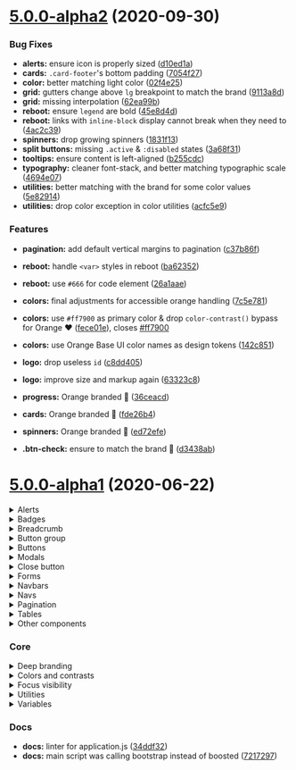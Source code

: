 <a name="5.0.0-alpha2"></a>
# [5.0.0-alpha2](https://github.com/Orange-OpenSource/Orange-Boosted-Bootstrap/compare/v5.0.0-alpha1...v5.0.0-alpha2) (2020-09-30)


### Bug Fixes

* **alerts:** ensure icon is properly sized ([d10ed1a](https://github.com/Orange-OpenSource/Orange-Boosted-Bootstrap/commit/d10ed1acc8757179c7603fc10b4c6b6b02c92b8e))
* **cards:** `.card-footer`'s bottom padding ([7054f27](https://github.com/Orange-OpenSource/Orange-Boosted-Bootstrap/commit/7054f273cf5d74f5a36771dca9152cb1f15a8100))
* **color:** better matching light color ([02f4e25](https://github.com/Orange-OpenSource/Orange-Boosted-Bootstrap/commit/02f4e253a96e6db870a8c1ee81aa8c683ef86e38))
* **grid:** gutters change above `lg` breakpoint to match the brand ([9113a8d](https://github.com/Orange-OpenSource/Orange-Boosted-Bootstrap/commit/9113a8d7c1eb50e78378b847a8279c47a00f8854))
* **grid:** missing interpolation ([62ea99b](https://github.com/Orange-OpenSource/Orange-Boosted-Bootstrap/commit/62ea99b50bca5d32238797a9a32f7f7fc4c69c96))
* **reboot:** ensure `legend` are bold ([45e8d4d](https://github.com/Orange-OpenSource/Orange-Boosted-Bootstrap/commit/45e8d4dd96e49ccc79692a7f8d9ff3ae3c9f2f10))
* **reboot:** links with `inline-block` display cannot break when they need to ([4ac2c39](https://github.com/Orange-OpenSource/Orange-Boosted-Bootstrap/commit/4ac2c39ff654f163f2c94c0019647eb68e719a78))
* **spinners:** drop growing spinners ([1831f13](https://github.com/Orange-OpenSource/Orange-Boosted-Bootstrap/commit/1831f134da48dc9ac459c0e888877e66d164ab59))
* **split buttons:** missing `.active` & `:disabled` states ([3a68f31](https://github.com/Orange-OpenSource/Orange-Boosted-Bootstrap/commit/3a68f31b5d89d6716a1c51925e60698c6be90ef4))
* **tooltips:** ensure content is left-aligned ([b255cdc](https://github.com/Orange-OpenSource/Orange-Boosted-Bootstrap/commit/b255cdc8a2085a7fb5cc616ef2a724d0bcc385f1))
* **typography:** cleaner font-stack, and better matching typographic scale ([4694e07](https://github.com/Orange-OpenSource/Orange-Boosted-Bootstrap/commit/4694e073536359344ce113f98a0f3c2e70012de4))
* **utilities:** better matching with the brand for some color values ([5e82914](https://github.com/Orange-OpenSource/Orange-Boosted-Bootstrap/commit/5e82914adec03435a59e3ff2cffb16999dffed1d))
* **utilities:** drop color exception in color utilities ([acfc5e9](https://github.com/Orange-OpenSource/Orange-Boosted-Bootstrap/commit/acfc5e93480db4a469b2640db8b4df3c933ec085))


### Features

* **pagination:** add default vertical margins to pagination ([c37b86f](https://github.com/Orange-OpenSource/Orange-Boosted-Bootstrap/commit/c37b86f2691b2c8c84c6c66bcb5e6113332a2225))
* **reboot:** handle `<var>` styles in reboot ([ba62352](https://github.com/Orange-OpenSource/Orange-Boosted-Bootstrap/commit/ba623525e3be6d4867b8ad6c145e5b2801a5ea02))
* **reboot:** use `#666` for code element ([26a1aae](https://github.com/Orange-OpenSource/Orange-Boosted-Bootstrap/commit/26a1aae14f15465527b034b5c8693053a2052052))

* **colors:** final adjustments for accessible orange handling ([7c5e781](https://github.com/Orange-OpenSource/Orange-Boosted-Bootstrap/commit/7c5e781ecf277ac2956f22859878b9789c3e4eb5))
* **colors:** use `#ff7900` as primary color & drop `color-contrast()` bypass for Orange :heart: ([fece01e](https://github.com/Orange-OpenSource/Orange-Boosted-Bootstrap/commit/fece01e9ca5e2c85ee5b75c6bfc418be91b51549)), closes [#ff7900](https://github.com/Orange-OpenSource/Orange-Boosted-Bootstrap/issues/ff7900)
* **colors:** use Orange Base UI color names as design tokens ([142c851](https://github.com/Orange-OpenSource/Orange-Boosted-Bootstrap/commit/142c851168eae23cc9e2712cfe10f5e0afe7f185))
* **logo:** drop useless `id` ([c8dd405](https://github.com/Orange-OpenSource/Orange-Boosted-Bootstrap/commit/c8dd405065f4ebe5529fdd19b77fb57b7a619b63))
* **logo:** improve size and markup again ([63323c8](https://github.com/Orange-OpenSource/Orange-Boosted-Bootstrap/commit/63323c879208d46600f0d532f5d58d5e33910281))

* **progress:** Orange branded :tada: ([36ceacd](https://github.com/Orange-OpenSource/Orange-Boosted-Bootstrap/commit/36ceacd77cd5308eb2958c46f75355a54d4bad9c))
* **cards:** Orange branded :tada: ([fde26b4](https://github.com/Orange-OpenSource/Orange-Boosted-Bootstrap/commit/fde26b46503c86a75529e4832e80115eab2094fa))
* **spinners:** Orange branded :tada: ([ed72efe](https://github.com/Orange-OpenSource/Orange-Boosted-Bootstrap/commit/ed72efea2b5441e6b4c04d554a916502bcb305c2))
* **.btn-check:** ensure to match the brand :tada: ([d3438ab](https://github.com/Orange-OpenSource/Orange-Boosted-Bootstrap/commit/d3438ab97e22a626399c6b047cc01423e19061bf))


<a name="5.0.0-alpha1"></a>
# [5.0.0-alpha1](https://github.com/Orange-OpenSource/Orange-Boosted-Bootstrap/compare/v4.4.0...v5.0.0-alpha1) (2020-06-22)


<details>
<summary>Alerts</summary>

* **alerts:** dismissible alerts height ([a86753e](https://github.com/Orange-OpenSource/Orange-Boosted-Bootstrap/commit/a86753e10eba4da6b37e12b4fc73982441045368)
* **alerts:** icon sizes and alignment ([a36c058](https://github.com/Orange-OpenSource/Orange-Boosted-Bootstrap/commit/a36c058060a14f74884251aa1850960f7f9ad1c8))
* **alerts:** new variant for close icon in alerts ([1da0abe](https://github.com/Orange-OpenSource/Orange-Boosted-Bootstrap/commit/1da0abe2f6cd345436eaca3f862b6e57548459c4))
* **alerts:** Orange branded :tada: ([772d3da](https://github.com/Orange-OpenSource/Orange-Boosted-Bootstrap/commit/772d3da48b2be5d8d4a483cd9dec068ccbaa5ce9))
</details>

<details>
<summary>Badges</summary>

* **badges:** proper alignments and spacings ([d93f738](https://github.com/Orange-OpenSource/Orange-Boosted-Bootstrap/commit/d93f738bdda40cd49bc14ec02210a1c02b1ec17e))
* **badge:** add sizes variants to badges and include a white info version when badge is large enough ([859cc5e](https://github.com/Orange-OpenSource/Orange-Boosted-Bootstrap/commit/859cc5e1ef1c54c97da986bdb14772f7af28db38))
* **badge:** improve sizes variants' spacings ([33b52e6](https://github.com/Orange-OpenSource/Orange-Boosted-Bootstrap/commit/33b52e6b4bb7cea997a0fc36e2739e15f8a12434))
* **badge:** restore Bootstrap defaults and unset letter-spacing ([75ffee5](https://github.com/Orange-OpenSource/Orange-Boosted-Bootstrap/commit/75ffee5084a14bba20a955fc17d511d8f6237645))
</details>

<details>
<summary>Breadcrumb</summary>

* **breadcrumb:** matching the brand ([8d9c6fa](https://github.com/Orange-OpenSource/Orange-Boosted-Bootstrap/commit/8d9c6fab14211f49b2d05f23ea885907b1d4e40e))
</details>

<details>
<summary>Button group</summary>

* **button-group:** Orange branded :tada: ([3ec1cc6](https://github.com/Orange-OpenSource/Orange-Boosted-Bootstrap/commit/3ec1cc68ef1f3281db2111111a877f1e1e6694e2))
* **button-group:** ensure active and focus buttons displays outlines ([68bc83b](https://github.com/Orange-OpenSource/Orange-Boosted-Bootstrap/commit/68bc83b36f6ef43e5059f5e6db0a2ba41ab56219))
</details>

<details>
<summary>Buttons</summary>

* **buttons:** ensure text is centered ([aefea46](https://github.com/Orange-OpenSource/Orange-Boosted-Bootstrap/commit/aefea46aecc32b87c6702a58bf5bf71050f9a08a))
* **buttons:** enhance focus with box-shadow alongside outline-offset ([a66c567](https://github.com/Orange-OpenSource/Orange-Boosted-Bootstrap/commit/a66c567fbfa3e451d8c4d65cd08df2d75c87061a))
* **buttons:** Orange branded :tada: ([c06e355](https://github.com/Orange-OpenSource/Orange-Boosted-Bootstrap/commit/c06e355622772038ba5805dd9dd09b782c3167bd))
</details>

<details>
<summary>Modals</summary>

* **modal:** Orange branded :tada: ([7117d47](https://github.com/Orange-OpenSource/Orange-Boosted-Bootstrap/commit/7117d4784ea41ac88e94051505d091d9b065c351))
* **modal:** get Bootstrap modal sizes back ([7c377bc](https://github.com/Orange-OpenSource/Orange-Boosted-Bootstrap/commit/7c377bc430f1f9312c1edbced234866aa0364d86))
</details>

<details>
<summary>Close button</summary>

* **close:** Orange branded :tada: ([2dab62d](https://github.com/Orange-OpenSource/Orange-Boosted-Bootstrap/commit/2dab62d8c7edf8101ff01e31b85edfae28582462))
* **close button:** use Zeplin's defined cross for close button ([332f4f3](https://github.com/Orange-OpenSource/Orange-Boosted-Bootstrap/commit/332f4f3f140a907c6d790bae28082633856f500d))
* **close icon:** get outline back on :hover ([7deafac](https://github.com/Orange-OpenSource/Orange-Boosted-Bootstrap/commit/7deafac190193cafbfb428486fd0b9c40b87ad8a))
</details>

<details>
<summary>Forms</summary>

* **form-checks:** needed some tweaks after pulling Bootstrap's master ([1e78211](https://github.com/Orange-OpenSource/Orange-Boosted-Bootstrap/commit/1e78211f890585d8c7132e3baf3c9785d4cc7fc0))
* **forms:** drop .form-control-sm leftover ([00789c2](https://github.com/Orange-OpenSource/Orange-Boosted-Bootstrap/commit/00789c290299bfa21b465438fadaaed5f5104acb))
* **forms:** feedback message should be small ([cca3f1c](https://github.com/Orange-OpenSource/Orange-Boosted-Bootstrap/commit/cca3f1cda9f8bf472f4ecc24a439650be6d1de7e))
* **forms:** remove label color change depending on status for [#249](https://github.com/Orange-OpenSource/Orange-Boosted-Bootstrap/issues/249) ([f4a1b8d](https://github.com/Orange-OpenSource/Orange-Boosted-Bootstrap/commit/f4a1b8d36a44663da675db05e021f23f7a07721f))
* **forms:** convey status using icon in feedback message to stop relying on color only, for [#249](https://github.com/Orange-OpenSource/Orange-Boosted-Bootstrap/issues/249) ([95e6f6c](https://github.com/Orange-OpenSource/Orange-Boosted-Bootstrap/commit/95e6f6ccbba11452c2aa3fd41198c038337f12d0))
* **forms:** custom select arrow sizing+position ([3ac4187](https://github.com/Orange-OpenSource/Orange-Boosted-Bootstrap/commit/3ac418711687e165cbd58a889812a0f8362f4e6e))
* **forms:** custom switch icons sizing+alignment ([a2a2ffe](https://github.com/Orange-OpenSource/Orange-Boosted-Bootstrap/commit/a2a2ffe4cb7b581d12b6b37347fce1366b202bf8))
* **forms:** get background-image back for custom checkboxes ([edfdded](https://github.com/Orange-OpenSource/Orange-Boosted-Bootstrap/commit/edfddedc06bdc6fdc53b089d6262c43d9e127d82))
* **forms:** get rid of form-*-sm things, forbidden by the brand ([8d41b61](https://github.com/Orange-OpenSource/Orange-Boosted-Bootstrap/commit/8d41b61caebd4e619f65cc3d1d7486595d95d343))
* **forms:** labels positionning ([5be3b52](https://github.com/Orange-OpenSource/Orange-Boosted-Bootstrap/commit/5be3b52fbb560e1dcdaa91c357291e88082c4294))
* **forms:** Orange branded :tada: ([7c71cff](https://github.com/Orange-OpenSource/Orange-Boosted-Bootstrap/commit/7c71cffc34f6e9c21db8532e610303b2a9ae7e47))
* **forms:** remove info icon from invalid custom select ([a4c82db](https://github.com/Orange-OpenSource/Orange-Boosted-Bootstrap/commit/a4c82dbf52d8e0b36799d04c375644df1f783082))
</details>

<details>
<summary>Navbars</summary>

* **navbar:** ensure logo's hit target is properly setup for master logo ([de81a44](https://github.com/Orange-OpenSource/Orange-Boosted-Bootstrap/commit/de81a4467fb9fb8b3da589ebafc69a5e3fba2a2e))
* **navbar:** get padding back on containers ([b7fe932](https://github.com/Orange-OpenSource/Orange-Boosted-Bootstrap/commit/b7fe932af15eba15e5c71237efd2d0db5c4fd0dd))
* **navbar:** h2 → h6 unecessary in .navbar-brand ([190e1ef](https://github.com/Orange-OpenSource/Orange-Boosted-Bootstrap/commit/190e1efbf561c092fae81b27b88793d465509491))
* **navbar:** Orange branded :tada: ([9bcbab0](https://github.com/Orange-OpenSource/Orange-Boosted-Bootstrap/commit/9bcbab05b3d2bb5f4a12c07195a7c23fbd62c991))
* **navbar:** restore navbar color schemes ([fdf17a1](https://github.com/Orange-OpenSource/Orange-Boosted-Bootstrap/commit/fdf17a121790ece702121836be6c228509cadd10))
</details>

<details>
<summary>Navs</summary>

* **navs:** Orange branded :tada: ([3ac8c25](https://github.com/Orange-OpenSource/Orange-Boosted-Bootstrap/commit/3ac8c2512987bb9f3c92e494cd0007cc0cddb2f1))
* **navs:** Orange branded nav-tabs :tada: ([af93f30](https://github.com/Orange-OpenSource/Orange-Boosted-Bootstrap/commit/af93f30d2d4afc69f7121c91d8392e70038fb771))
</details>

<details>
<summary>Pagination</summary>

* **pagination:** improve focus styles ([e14c2dd](https://github.com/Orange-OpenSource/Orange-Boosted-Bootstrap/commit/e14c2dd5177ca3ad468076e50dc3c93cd83f7658))
* **pagination:** need at least intial size for [#283](https://github.com/Orange-OpenSource/Orange-Boosted-Bootstrap/issues/283) ([aedf246](https://github.com/Orange-OpenSource/Orange-Boosted-Bootstrap/commit/aedf246a882ea657684ad7d2027422d7fec56876))
* **pagination:** Orange branded :tada: ([108e17c](https://github.com/Orange-OpenSource/Orange-Boosted-Bootstrap/commit/108e17cf09091970cdb184f3e64497d2c1c812ae))
* **pagination:** remove pagination size variants forbidden by Orange Brand for [#283](https://github.com/Orange-OpenSource/Orange-Boosted-Bootstrap/issues/283) ([cf70027](https://github.com/Orange-OpenSource/Orange-Boosted-Bootstrap/commit/cf7002747b10105dd84427f12750245aac184aa5))
</details>

<details>
<summary>Tables</summary>

* **tables:** more precise line-heights ([553cb10](https://github.com/Orange-OpenSource/Orange-Boosted-Bootstrap/commit/553cb10704fb327b17375120e3a0f9a77bd764ca))
* **tables:** vertical spacings were wrong ([02c7b9a](https://github.com/Orange-OpenSource/Orange-Boosted-Bootstrap/commit/02c7b9a20bd515a84ad8f8f66f2ba2028691c237))
* **tables:** missing unit in table-cell-padding ([acaf48a](https://github.com/Orange-OpenSource/Orange-Boosted-Bootstrap/commit/acaf48ae70a2ffb2596ddddd82f7837daaf5fef0))
* **tables:** ensure tables match Orange Digital Guidelines ([af31c78](https://github.com/Orange-OpenSource/Orange-Boosted-Bootstrap/commit/af31c78410cb49abb32f75aad1c2d06699905819))
* **tables:** remove .thead-{dark|light} variants ([dcd2bbd](https://github.com/Orange-OpenSource/Orange-Boosted-Bootstrap/commit/dcd2bbde14dca3bf4b731f99f1dffe20aab2df42))
* **tables:** remove bordered+borderless tables ([5c06087](https://github.com/Orange-OpenSource/Orange-Boosted-Bootstrap/commit/5c0608706605b6c088a656b1c62c0c96536b5533))
* **tables:** remove contextual classes for tables ([3158486](https://github.com/Orange-OpenSource/Orange-Boosted-Bootstrap/commit/3158486d0df4dc7a0ad6a998e1b3b5514f1b96b1))
* **tables:** remove striped rows tables ([38767c2](https://github.com/Orange-OpenSource/Orange-Boosted-Bootstrap/commit/38767c24335e1a36269612cd94087cddc42ed00d))
* **tables:** remove table variants forbidden by Orange Brand for [#283](https://github.com/Orange-OpenSource/Orange-Boosted-Bootstrap/issues/283) ([1ed8b39](https://github.com/Orange-OpenSource/Orange-Boosted-Bootstrap/commit/1ed8b39c9a20e755a6d7ef1ec2bd2a8919f54a0a))
* **tables:** removed .table-lg and adjust default+sm sizes ([ce13796](https://github.com/Orange-OpenSource/Orange-Boosted-Bootstrap/commit/ce13796063f4b9693dbf7f7af46aed2ac88cacf2))
* **tables:** simplify tables CSS and adjust sizings ([1b3e641](https://github.com/Orange-OpenSource/Orange-Boosted-Bootstrap/commit/1b3e64141a91542958b55deec5df73b7814c2844))
</details>

<details>
<summary>Other components</summary>

* **cards:** Orange branded :tada: ([6340954](https://github.com/Orange-OpenSource/Orange-Boosted-Bootstrap/commit/6340954443c347287f30f89fa220708bbde64883))
* **carousel:** Orange branded :tada: ([e90edb8](https://github.com/Orange-OpenSource/Orange-Boosted-Bootstrap/commit/e90edb888267d231532ed3099544f7c711e4caeb))
* **collapse:** Orange branded :tada: ([ee8b3ef](https://github.com/Orange-OpenSource/Orange-Boosted-Bootstrap/commit/ee8b3ef391bebfcd02bcdf278ac86e21f090d2e3))
* **dropdowns:** Orange branded :tada: ([b0194a7](https://github.com/Orange-OpenSource/Orange-Boosted-Bootstrap/commit/b0194a7bd3e6baef9270d522bd2be2144a1d6833))
* **list group:** Orange branded :tada: ([0d90508](https://github.com/Orange-OpenSource/Orange-Boosted-Bootstrap/commit/0d905083e4a4060f1ccc061e97ca70a84576b22e))
* **popovers:** Orange branded :tada: ([9c157f0](https://github.com/Orange-OpenSource/Orange-Boosted-Bootstrap/commit/9c157f06d406bf4c303b281a60237c631e4d1546))
* **progress:** Orange branded :tada: ([c31b8ab](https://github.com/Orange-OpenSource/Orange-Boosted-Bootstrap/commit/c31b8ab13b32f5146aa01db955b6874d55041138))
* **spinners:** Orange branded :tada: ([45bb26c](https://github.com/Orange-OpenSource/Orange-Boosted-Bootstrap/commit/45bb26cb984b128df8983379b1913332e9c19cca))
* **toasts:** Orange branded :tada: ([8f073ff](https://github.com/Orange-OpenSource/Orange-Boosted-Bootstrap/commit/8f073ff44d5f888964efe427dfb8f95a7ce2f616))
* **tooltips:** Orange branded :tada: ([090ad2a](https://github.com/Orange-OpenSource/Orange-Boosted-Bootstrap/commit/090ad2ab091b5b2a48689544f92253c9fd238055))
</details>

### Core

<details>
<summary>Deep branding</summary>

* **fonts:** use Helvetica Neue and document all the things ([20ef6b9](https://github.com/Orange-OpenSource/Orange-Boosted-Bootstrap/commit/20ef6b959698c0fbf511114d55418afa39f9ab87))
* **type:** set Orange's typescale ([ea16528](https://github.com/Orange-OpenSource/Orange-Boosted-Bootstrap/commit/ea165289eb644a2561b6a72f40cd3906d6c437c3))
</details>

<details>
<summary>Colors and contrasts</summary>

* **color-yiq:** missing primary exception for Boosted… ([a3e272f](https://github.com/Orange-OpenSource/Orange-Boosted-Bootstrap/commit/a3e272f0fab6be4fda410d10326aab4b3c91a3dc))
* **contrast threshold:** 4.5 instead of 3 ([ed6aba7](https://github.com/Orange-OpenSource/Orange-Boosted-Bootstrap/commit/ed6aba7f78199906784bacaf4b870e1d3bfc8121))
* **color-yiq:** use [@ysds](https://github.com/ysds) lookup table instead of pow polyfill ([d07c67b](https://github.com/Orange-OpenSource/Orange-Boosted-Bootstrap/commit/d07c67bb454b4414fa42ba357ab64b776225b75f))
* **colored links:** restrict to primary and light, and ensure contrasts ([104e43c](https://github.com/Orange-OpenSource/Orange-Boosted-Bootstrap/commit/104e43cca424607b90d9be5863801797116c1438))
* **colors:** improve .text-body & .text-muted utilities to ensure proper contrasts, to close [#274](https://github.com/Orange-OpenSource/Orange-Boosted-Bootstrap/issues/274) ([0d62c74](https://github.com/Orange-OpenSource/Orange-Boosted-Bootstrap/commit/0d62c74281bfbe40a653a1721315c7b136254207))
* **colors:** lock color & background-color together in utilities, and use supporting colours for background utilities ([5998d6a](https://github.com/Orange-OpenSource/Orange-Boosted-Bootstrap/commit/5998d6acca0c3ced859dc20cc670512a7443a3bf))
* **colors:** remove .text-{success|info|warning|danger} utilities ([1ecdbe0](https://github.com/Orange-OpenSource/Orange-Boosted-Bootstrap/commit/1ecdbe01bde815aaebce34ba802cc779e2f9ce55))
* **contrasts:** set min-contrast-ratio to 4.5 ([357448f](https://github.com/Orange-OpenSource/Orange-Boosted-Bootstrap/commit/357448f08a5cf988f65edae2f164bb14d9cf93aa))
</details>

<details>
<summary>Focus visibility</summary>

* **focus-visible:** default enhanced focus styles using outline-offset ([0ab40fb](https://github.com/Orange-OpenSource/Orange-Boosted-Bootstrap/commit/0ab40fb5dfae329917fd2797f0df70c417cd04dd))
* **focus-visible:** drop outline removals everywhere ([982dcec](https://github.com/Orange-OpenSource/Orange-Boosted-Bootstrap/commit/982dcec645f5782540fd2f28f79d6b021f98b3c9))
* **focus-visible:** forms focus styles, almost matching v4-dev ([a0522ea](https://github.com/Orange-OpenSource/Orange-Boosted-Bootstrap/commit/a0522eaf5817804c6ab0d3e68aebd8c05bd72846))
* **focus-visible:** increase focus visibility everywhere ([7b4e6b3](https://github.com/Orange-OpenSource/Orange-Boosted-Bootstrap/commit/7b4e6b39399e191bf90f16342e473664ea23cca6))
* **focus-visible:** raw implementation ([64ad4b6](https://github.com/Orange-OpenSource/Orange-Boosted-Bootstrap/commit/64ad4b603e62fbb39215a6c6d9443225c40208bd))
* **focus-visible:** cleaner import ([4175671](https://github.com/Orange-OpenSource/Orange-Boosted-Bootstrap/commit/41756710a7501490bb03f326d288ad19c1e61fcb))
</details>

<details>
<summary>Utilities</summary>

* **text:** ensure reset-text() mixin uses our base letter-spacing ([838c802](https://github.com/Orange-OpenSource/Orange-Boosted-Bootstrap/commit/838c802d58bc4e4a2d36664289ec86fd7e226945))
* **text-muted:** opacity applies to children, which is undesired ([a11fb13](https://github.com/Orange-OpenSource/Orange-Boosted-Bootstrap/commit/a11fb1311f9d9a2557eb7d2202d84f57aee8abbd))
* **utilities:** ensure .lh-lg is bigger than .lh-base ([bf85bd6](https://github.com/Orange-OpenSource/Orange-Boosted-Bootstrap/commit/bf85bd63474c97f825be599f19bd708c29ff2d24))
* **utilities:** ensure transparent/inherit are avoided in utility generation when locking background w foreground ([601b110](https://github.com/Orange-OpenSource/Orange-Boosted-Bootstrap/commit/601b1106b557f585d043bb2353f5e329d5b418c5))
* **utilities:** supporting colour for danger used to be purple, not pink ([5bc6fee](https://github.com/Orange-OpenSource/Orange-Boosted-Bootstrap/commit/5bc6fee0a1d1bac5d05ffd6b5916128ab8352259))
* **utilities:** remove useless aliases ([d002cb3](https://github.com/Orange-OpenSource/Orange-Boosted-Bootstrap/commit/d002cb30baf9f25adb3ba8c9031009e2869b0639))
* **bg-utilities:** .bg-{success|warning|danger|info} now uses supporting colours instead of functionnal ones ([f2b11dd](https://github.com/Orange-OpenSource/Orange-Boosted-Bootstrap/commit/f2b11dda4c6272c02fa6e327655e21b1c58c9a0d))
* **border-radius:** ensure .rounded-circle interop with BS, thus prevent everything from being rounded… in [#283](https://github.com/Orange-OpenSource/Orange-Boosted-Bootstrap/issues/283) ([b88a4ab](https://github.com/Orange-OpenSource/Orange-Boosted-Bootstrap/commit/b88a4ab1d2cd99b2ad1c95403d0f609af4b9f326))
* **borders:** add .border-sm utility ([df95392](https://github.com/Orange-OpenSource/Orange-Boosted-Bootstrap/commit/df9539298a657c0c77c70bafa7ab3f25fc6b8f9b))
* **borders:** add missing border utilities to match the brand ([85e1bb7](https://github.com/Orange-OpenSource/Orange-Boosted-Bootstrap/commit/85e1bb7af150f9c9203ee2e192fe0393b81d7cac))
* **utilities:** add border-color utilities, looping through grays ([bcd4b62](https://github.com/Orange-OpenSource/Orange-Boosted-Bootstrap/commit/bcd4b623ed90475df9cd035da836d939deb62482))
* **utilities:** amend documentation for border-colors, including grays ([5639866](https://github.com/Orange-OpenSource/Orange-Boosted-Bootstrap/commit/5639866711040d7d6e37e5d3f14605c84f93618e))
* **utilities:** remove .text-uppercase utility forbidden by Orange Brand for [#283](https://github.com/Orange-OpenSource/Orange-Boosted-Bootstrap/issues/283) ([05c9bfa](https://github.com/Orange-OpenSource/Orange-Boosted-Bootstrap/commit/05c9bfa1677c74d3f3e1bd9fe084fa96dcfa3fca))
* **utilities:** remove border-radius utilities and values forbidden by Orange Brand for [#283](https://github.com/Orange-OpenSource/Orange-Boosted-Bootstrap/issues/283) ([a94291b](https://github.com/Orange-OpenSource/Orange-Boosted-Bootstrap/commit/a94291b258b640ee86f8c4a58185c10ba46abaef))
* **utilities:** remove box-shadow utilities and values forbidden by Orange Brand for [#283](https://github.com/Orange-OpenSource/Orange-Boosted-Bootstrap/issues/283) ([fe3dfa4](https://github.com/Orange-OpenSource/Orange-Boosted-Bootstrap/commit/fe3dfa46dc0a6ed76765a230cd11b5ae381dbc92))
* **utilities:** remove font-weight utilities forbidden by Orange Brand for [#283](https://github.com/Orange-OpenSource/Orange-Boosted-Bootstrap/issues/283) ([540ae47](https://github.com/Orange-OpenSource/Orange-Boosted-Bootstrap/commit/540ae47c22d112fa1a4b6afbf49de2361642b963))
</details>

<details>
<summary>Variables</summary>

* **variables:** duplicated value made variable unused ([67b0855](https://github.com/Orange-OpenSource/Orange-Boosted-Bootstrap/commit/67b08550c35937d520b4817d5b36cede5c43414d))
* **variables:** unused -shadow-lg for [#283](https://github.com/Orange-OpenSource/Orange-Boosted-Bootstrap/issues/283) ([b45e7b0](https://github.com/Orange-OpenSource/Orange-Boosted-Bootstrap/commit/b45e7b081be76175a5223f2f1ee01d55322842bf))
* **variables:** apply Boosted variables, nullify unused Bootstrap ones — compiling without components for now ([ab43d22](https://github.com/Orange-OpenSource/Orange-Boosted-Bootstrap/commit/ab43d229f2b16efb1f0c2836dbcd20cf162b9c81))
* **variables:** comment unused variables — forbidden by Orange Brand — for [#283](https://github.com/Orange-OpenSource/Orange-Boosted-Bootstrap/issues/283) ([82d844b](https://github.com/Orange-OpenSource/Orange-Boosted-Bootstrap/commit/82d844b58b833083c55eebf3c7be9be8fcac7ac1))
* **variables:** use Boosted v4 values and make it compile + pass linter ([56f9077](https://github.com/Orange-OpenSource/Orange-Boosted-Bootstrap/commit/56f9077dbd761a65682912a0e71bce2b6ef25c32))
</details>


### Docs

* **docs:** linter for application.js ([34ddf32](https://github.com/Orange-OpenSource/Orange-Boosted-Bootstrap/commit/34ddf32af2e7770d2a3a7243996ca0c095347549))
* **docs:** main script was calling bootstrap instead of boosted ([7217297](https://github.com/Orange-OpenSource/Orange-Boosted-Bootstrap/commit/721729751d69645ea8db129cd96b35057b3e35be))
